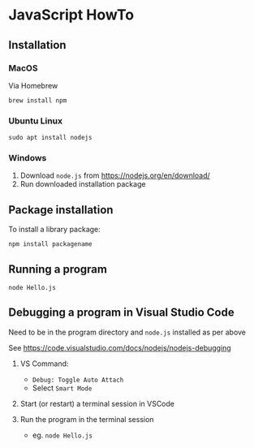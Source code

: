 # JavaScript HowTo

## Installation

### MacOS

Via Homebrew

`brew install npm`

### Ubuntu Linux

`sudo apt install nodejs`

### Windows

1. Download `node.js` from https://nodejs.org/en/download/
1. Run downloaded installation package

## Package installation

To install a library package:

`npm install packagename`

## Running a program

`node Hello.js`

## Debugging a program in Visual Studio Code

Need to be in the program directory and `node.js` installed as per above

See https://code.visualstudio.com/docs/nodejs/nodejs-debugging

1. VS Command: 
    - `Debug: Toggle Auto Attach`
    - Select `Smart Mode`

2. Start (or restart) a terminal session in VSCode

3. Run the program in the terminal session
    - eg. `node Hello.js`
